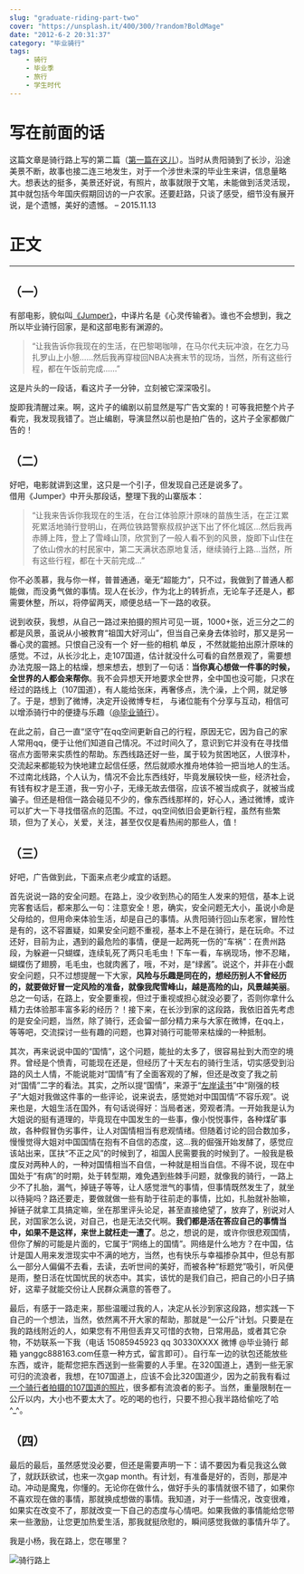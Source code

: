 ```yaml
---
slug: "graduate-riding-part-two"
cover: "https://unsplash.it/400/300/?random?BoldMage"
date: "2012-6-2 20:31:37"
category: "毕业骑行"
tags:
    - 骑行
    - 毕业季
    - 旅行
    - 学生时代
---
```

[](#写在前面的话 "写在前面的话")写在前面的话
==========================

这篇文章是骑行路上写的第二篇（[第一篇在这儿](/graduate-riding-part-one)）。当时从贵阳骑到了长沙，沿途美景不断，故事也接二连三地发生，对于一个涉世未深的毕业生来讲，信息量略大。想表达的挺多，美景还好说，有照片，故事就限于文笔，未能做到活灵活现，其中就包括今年国庆假期回访的一户农家。还要赶路，只谈了感受，细节没有展开说，是个遗憾，美好的遗憾。 – 2015.11.13

[](#正文 "正文")正文
==============

- - -

[](#（一） "（一）")（一）
-----------------

有部电影，貌似叫[《Jumper》](http://movie.douban.com/subject/1949328/)，中译片名是《心灵传输者》。谁也不会想到，我之所以毕业骑行回家，是和这部电影有渊源的。

> “让我告诉你我现在的生活，在巴黎喝咖啡，在马尔代夫玩冲浪，在乞力马扎罗山上小憩……然后我再穿梭回NBA决赛末节的现场，当然，所有这些行程，都在午饭前完成……”

这是片头的一段话，看这片子一分钟，立刻被它深深吸引。

旋即我清醒过来。啊，这片子的编剧以前显然是写广告文案的！可等我把整个片子看完，我发现我错了。岂止编剧，导演显然以前也是拍广告的，这片子全家都做广告的！

[](#（二） "（二）")（二）
-----------------

好吧，电影就讲到这里，这只是一个引子，但发现自己还是说多了。  
借用《Jumper》中开头那段话，整理下我的山寨版本：

> “让我来告诉你我现在的生活，在台江体验原汁原味的苗族生活，在芷江累死累活地骑行登明山，在两位铁路警察叔叔护送下出了怀化城区…然后我再赤膊上阵，登上了雪峰山顶，欣赏到了一般人看不到的风景，旋即下山住在了依山傍水的村民家中，第二天满状态原地复活，继续骑行上路…当然，所有这些行程，都在十天前完成…”

你不必羡慕，我与你一样，普普通通，毫无“超能力”，只不过，我做到了普通人都能做，而没勇气做的事情。现人在长沙，作为北上的转折点，无论车子还是人，都需要休整，所以，将停留两天，顺便总结一下一路的收获。

说到收获，我想，从自己一路过来拍摄的照片可见一斑，1000+张，近三分之二的都是风景，虽说从小被教育“祖国大好河山”，但当自己亲身去体验时，那又是另一番心灵的震撼。只恨自己没有一个 好一些的相机 单反 ，不然就能拍出原汁原味的感觉。不过，从长沙北上，走107国道，估计就没什么可看的自然景观了，需要想办法克服一路上的枯燥，想来想去，想到了一句话：**当你真心想做一件事的时候，全世界的人都会来帮你**。我不会异想天开地要求全世界，全中国也没可能，只求在经过的路线上（107国道），有人能给张床，再奢侈点，洗个澡，上个网，就足够了。于是，想到了微博，决定开设微博专栏， 与诸位能有个分享与互动，相信可以增添骑行中的便捷与乐趣（[@毕业骑行](http://www.weibo.com/yanggc2014/home)）。

在此之前，自己一直“坚守”在qq空间更新自己的行程，原因无它，因为自己的家人常用qq，便于让他们知道自己情况。不过时间久了，意识到它并没有在寻找借宿点方面带来实质性的帮助。东西线路还好一些，属于较为贫困地区，人很淳朴，交流起来都能较为快地建立起信任感，然后就顺水推舟地体验一把当地人的生活。不过南北线路，个人认为，情况不会比东西线好，毕竟发展较快一些，经济社会，有钱有权才是王道，我一穷小子，无缘无故去借宿，应该不被当成疯子，就被当成骗子。但还是相信一路会碰见不少的，像东西线那样的，好心人，通过微博，或许可以扩大一下寻找借宿点的范围。不过，qq空间依旧会更新行程，虽然有些繁琐，但为了关心，关爱，关注，甚至仅仅是看热闹的那些人，值！

[](#（三） "（三）")（三）
-----------------

好吧，广告做到此，下面来点老少咸宜的话题。

首先说说一路的安全问题。在路上，没少收到热心的陌生人发来的短信，基本上说完客套话后，都来那么一句：注意安全！恩，确实，安全问题无大小，虽说小命是父母给的，但用命来体验生活，却是自己的事情。从贵阳骑行回山东老家，冒险性是有的，这不容置疑，如果安全问题不重视，基本上不是在骑行，是在玩命。不过还好，目前为止，遇到的最危险的事情，便是一起两死一伤的“车祸”：在贵州路段，为躲避一只蝴蝶，连续轧死了两只毛毛虫！下车一看，车祸现场，惨不忍睹，蝴蝶伤了翅膀，毛毛虫，也就肉酱了，哦，不对，是“绿酱”。说这个，并非在小觑安全问题，只不过想提醒一下大家，**风险与乐趣是同在的，想经历别人不曾经历的，就要做好冒一定风险的准备，就像我爬雪峰山，越是高险的山，风景越美丽**。总之一句话，在路上，安全要重视，但过于重视或担心就没必要了，否则你拿什么精力去体验那丰富多彩的经历？！接下来，在长沙到家的这段路，我依旧首先考虑的是安全问题，当然，除了骑行，还会留一部分精力来与大家在微博，在qq上，等等吧，交流探讨一些有趣的问题，也算对骑行可能带来枯燥的一种抵制。

其次，再来说说中国的“国情”，这个问题，能扯的太多了，很容易扯到大而空的境界。曾经是个愤青，可能现在还是，但经历了十天左右的骑行生活，切实感受到沿路的风土人情，不能说能对“国情”有了全面客观的了解，但还是改变了我之前对“国情”二字的看法。其实，之所以提“国情”，来源于“[左岸读书](http://www.zreading.cn/archives/2983.html)”中“刚强的枝子”大姐对我做这件事的一些评论，说来说去，感觉她对中国国情“不容乐观”。说来也是，大姐生活在国外，有句话说得好：当局者迷，旁观者清。一开始我是认为大姐说的挺有道理的，毕竟现在中国发生的一些事，像小悦悦事件，各种煤矿事故，各种假冒伪劣事件，让人对国情相当有悲观情绪。但随着讨论的回合数加多，慢慢觉得大姐对中国国情在抱有不自信的态度，这…我的倔强开始发酵了，感觉应该站出来，匡扶“不正之风”的时候到了，祖国人民需要我的时候到了。一般我是极度反对两种人的，一种对国情相当不自信，一种就是相当自信。不得不说，现在中国处于“有病”的时期，处于转型期，难免遇到些棘手问题，就像我的骑行，一路上少不了扎胎，漏气，掉链子等等，让人感觉泄气的事情，但事情既然发生了，就坐以待毙吗？路还要走，要做就做一些有助于往前走的事情，比如，扎胎就补胎嘛，掉链子就拿工具搞定嘛，坐在那里评头论足，甚至直接绝望了，放弃了，别说对人民，对国家怎么说，对自己，也是无法交代啊。**我们都是活在答应自己的事情当中，如果不是这样，来世上就枉走一遭了**。总之，想说的是，或许你很悲观国情，但你了解的可能是片面的，它属于“网络上的国情”。网络是什么地方？在中国，估计是国人用来发泄现实中不满的地方，当然，也有快乐与幸福掺杂其中，但总有那么一部分人偏偏不去看，去读，去听世间的美好，而被各种“标题党”吸引，听风便是雨，整日活在忧国忧民的状态中。其实，该忧的是我们自己，把自己的小日子搞好，这辈子就能交份让人民群众满意的答卷了。

最后，有感于一路走来，那些温暖过我的人，决定从长沙到家这段路，想实践一下自己的一个想法，当然，依然离不开大家的帮助，那就是“一公斤”计划。只要是在我的路线附近的人，如果您有不用但丢弃又可惜的衣物，日常用品，或者其它杂物，不妨联系一下我（电话 15085945923 qq 30330XXXX 微博 @毕业骑行 邮箱 yanggc888163.com任意一种方式，留言即可）。自行车一边的驮包还能放些东西，或许，能帮您把东西送到一些需要的人手里。在320国道上，遇到一些无家可归的流浪者，我想，在107国道上，应该不会比320国道少，因为之前我有看过[一个骑行者拍摄的107国道的照片](http://www.midphoto.com/chinese/documentchina/communication/107nationalroad.htm)，很多都有流浪者的影子。当然，重量限制在一公斤以内，大小也不要太大了。吃的喝的也行，只要不担心我半路给偷吃了哈^_^。

[](#（四） "（四）")（四）
-----------------

最后的最后，虽然感觉没必要，但还是需要声明一下：请不要因为看见我这么做了，就跃跃欲试，也来一次gap month。有计划，有准备是好的，否则，那是冲动。冲动是魔鬼，你懂的。无论你在做什么，做好手头的事情就很不错了，如果你不喜欢现在做的事情，那就换成想做的事情。我知道，对于一些情况，改变很难，如果实在改变不了，那就改变一下自己的态度与心情吧。如果我做的事情能给您带来一些激励，让您更加热爱生活，那我就挺欣慰的，瞬间感觉我做的事情升华了。

我是小杨，我在路上，您在哪里？

![](http://7xo6wq.com1.z0.glb.clouddn.com/static/images/riding_middle.jpg "骑行路上")